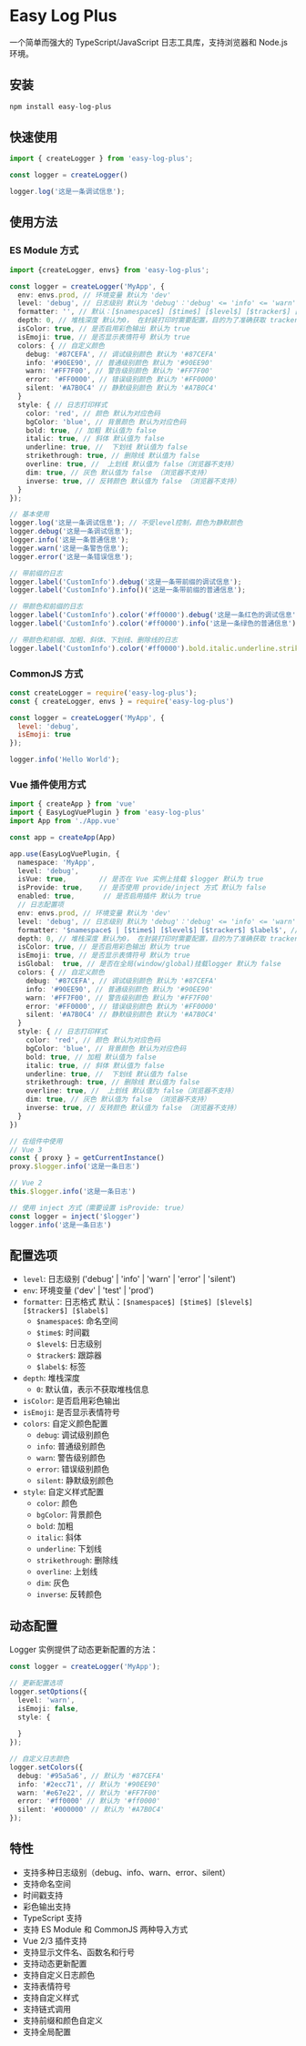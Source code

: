 # Easy Log Plus

一个简单而强大的 TypeScript/JavaScript 日志工具库，支持浏览器和 Node.js 环境。

## 安装

```bash
npm install easy-log-plus
```

## 快速使用

```typescript
import { createLogger } from 'easy-log-plus';

const logger = createLogger()

logger.log('这是一条调试信息');

```

## 使用方法

### ES Module 方式

```typescript
import {createLogger, envs} from 'easy-log-plus';

const logger = createLogger('MyApp', {
  env: envs.prod, // 环境变量 默认为 'dev'
  level: 'debug', // 日志级别 默认为 'debug'：'debug' <= 'info' <= 'warn' <= 'error' 
  formatter: '', // 默认：[$namespace$] [$time$] [$level$] [$tracker$] [$label$] 日志格式说明： $namespace$：命名空间，$time$：时间戳，$level$：日志级别，$tracker$：跟踪器，$label$：标签  
  depth: 0, // 堆栈深度 默认为0， 在封装打印时需要配置，目的为了准确获取 tracker 信息
  isColor: true, // 是否启用彩色输出 默认为 true
  isEmoji: true, // 是否显示表情符号 默认为 true
  colors: { // 自定义颜色
    debug: '#87CEFA', // 调试级别颜色 默认为 '#87CEFA'
    info: '#90EE90', // 普通级别颜色 默认为 '#90EE90'
    warn: '#FF7F00', // 警告级别颜色 默认为 '#FF7F00'
    error: '#FF0000', // 错误级别颜色 默认为 '#FF0000'
    silent: '#A7B0C4' // 静默级别颜色 默认为 '#A7B0C4'
  }
  style: { // 日志打印样式
    color: 'red', // 颜色 默认为对应色码 
    bgColor: 'blue', // 背景颜色 默认为对应色码 
    bold: true, // 加粗 默认值为 false
    italic: true, // 斜体 默认值为 false
    underline: true, //  下划线 默认值为 false
    strikethrough: true, // 删除线 默认值为 false
    overline: true, //  上划线 默认值为 false（浏览器不支持）
    dim: true, // 灰色 默认值为 false （浏览器不支持）
    inverse: true, // 反转颜色 默认值为 false （浏览器不支持）
  }
});

// 基本使用
logger.log('这是一条调试信息'); // 不受level控制，颜色为静默颜色
logger.debug('这是一条调试信息'); 
logger.info('这是一条普通信息'); 
logger.warn('这是一条警告信息'); 
logger.error('这是一条错误信息'); 

// 带前缀的日志
logger.label('CustomInfo').debug('这是一条带前缀的调试信息');
logger.label('CustomInfo').info()('这是一条带前缀的普通信息');

// 带颜色和前缀的日志
logger.label('CustomInfo').color('#ff0000').debug('这是一条红色的调试信息');
logger.label('CustomInfo').color('#ff0000').info('这是一条绿色的普通信息');

// 带颜色和前缀、加粗、斜体、下划线、删除线的日志
logger.label('CustomInfo').color('#ff0000').bold.italic.underline.strikethrough.info('这是一条绿色、前缀、加粗、斜体、下划线、删除线的普通信息');
```

### CommonJS 方式

```javascript
const createLogger = require('easy-log-plus');
const { createLogger, envs } = require('easy-log-plus')

const logger = createLogger('MyApp', {
  level: 'debug',
  isEmoji: true
});

logger.info('Hello World');
```

### Vue 插件使用方式

```typescript
import { createApp } from 'vue'
import { EasyLogVuePlugin } from 'easy-log-plus'
import App from './App.vue'

const app = createApp(App)

app.use(EasyLogVuePlugin, {
  namespace: 'MyApp',
  level: 'debug',
  isVue: true,        // 是否在 Vue 实例上挂载 $logger 默认为 true
  isProvide: true,    // 是否使用 provide/inject 方式 默认为 false
  enabled: true,       // 是否启用插件 默认为 true
  // 日志配置项
  env: envs.prod, // 环境变量 默认为 'dev'
  level: 'debug', // 日志级别 默认为 'debug'：'debug' <= 'info' <= 'warn' <= 'error' 
  formatter: '$namespace$ | [$time$] [$level$] [$tracker$] $label$', // 日志格式： $namespace$：命名空间，$time$：时间戳，$level$：日志级别，$tracker$：跟踪器，$label$：标签  
  depth: 0, // 堆栈深度 默认为0， 在封装打印时需要配置，目的为了准确获取 tracker 信息
  isColor: true, // 是否启用彩色输出 默认为 true
  isEmoji: true, // 是否显示表情符号 默认为 true
  isGlobal:  true, // 是否在全局(window/global)挂载logger 默认为 false  
  colors: { // 自定义颜色
    debug: '#87CEFA', // 调试级别颜色 默认为 '#87CEFA'
    info: '#90EE90', // 普通级别颜色 默认为 '#90EE90'
    warn: '#FF7F00', // 警告级别颜色 默认为 '#FF7F00'
    error: '#FF0000', // 错误级别颜色 默认为 '#FF0000'
    silent: '#A7B0C4' // 静默级别颜色 默认为 '#A7B0C4'
  }
  style: { // 日志打印样式
    color: 'red', // 颜色 默认为对应色码 
    bgColor: 'blue', // 背景颜色 默认为对应色码 
    bold: true, // 加粗 默认值为 false
    italic: true, // 斜体 默认值为 false
    underline: true, //  下划线 默认值为 false
    strikethrough: true, // 删除线 默认值为 false
    overline: true, //  上划线 默认值为 false（浏览器不支持）
    dim: true, // 灰色 默认值为 false （浏览器不支持）
    inverse: true, // 反转颜色 默认值为 false （浏览器不支持）
  }
})

// 在组件中使用
// Vue 3
const { proxy } = getCurrentInstance()
proxy.$logger.info('这是一条日志')

// Vue 2
this.$logger.info('这是一条日志')

// 使用 inject 方式（需要设置 isProvide: true）
const logger = inject('$logger')
logger.info('这是一条日志')
```

## 配置选项

- `level`: 日志级别 ('debug' | 'info' | 'warn' | 'error' | 'silent')
- `env`: 环境变量 ('dev' | 'test' | 'prod')
- `formatter`: 日志格式 默认：`[$namespace$] [$time$] [$level$] [$tracker$] [$label$]`
  - `$namespace$`: 命名空间
  - `$time$`: 时间戳
  - `$level$`: 日志级别
  - `$tracker$`: 跟踪器
  - `$label$`: 标签
- `depth`: 堆栈深度
  - `0`: 默认值，表示不获取堆栈信息
- `isColor`: 是否启用彩色输出
- `isEmoji`: 是否显示表情符号
- `colors`: 自定义颜色配置
  - `debug`: 调试级别颜色
  - `info`: 普通级别颜色
  - `warn`: 警告级别颜色
  - `error`: 错误级别颜色
  - `silent`: 静默级别颜色
- `style`: 自定义样式配置
  - `color`: 颜色
  - `bgColor`: 背景颜色
  - `bold`: 加粗
  - `italic`: 斜体
  - `underline`: 下划线
  - `strikethrough`: 删除线
  - `overline`: 上划线
  - `dim`: 灰色
  - `inverse`: 反转颜色

## 动态配置

Logger 实例提供了动态更新配置的方法：

```typescript
const logger = createLogger('MyApp');

// 更新配置选项
logger.setOptions({
  level: 'warn',
  isEmoji: false,
  style: {
    
  }
});

// 自定义日志颜色
logger.setColors({
  debug: '#95a5a6', // 默认为 '#87CEFA'
  info: '#2ecc71', // 默认为 '#90EE90'
  warn: '#e67e22', // 默认为 '#FF7F00'
  error: '#ff0000' // 默认为 '#ff0000'
  silent: '#000000' // 默认为 '#A7B0C4'
});
```

## 特性

- 支持多种日志级别（debug、info、warn、error、silent）
- 支持命名空间
- 时间戳支持
- 彩色输出支持
- TypeScript 支持
- 支持 ES Module 和 CommonJS 两种导入方式
- Vue 2/3 插件支持
- 支持显示文件名、函数名和行号
- 支持动态更新配置
- 支持自定义日志颜色
- 支持表情符号
- 支持自定义样式
- 支持链式调用
- 支持前缀和颜色自定义
- 支持全局配置
